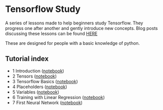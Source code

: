 # Tensorflow Study

A series of lessons made to help beginners study Tensorflow.  They progress one after another and gently introduce new concepts.
Blog posts discussing these lessons can be found [HERE](http://gooorack.com)

These are designed for people with a basic knowledge of python.

## Tutorial index

- 1 Introduction ([notebook](https://github.com/gooorack/TensorflowStudy/blob/master/1_Basic.ipynb))
- 2 Tensors ([notebook](https://github.com/gooorack/TensorflowStudy/blob/master/2_Tensors.ipynb))
- 3 Tensorflow Basics ([notebook](https://github.com/gooorack/TensorflowStudy/blob/master/3_Tensorboard.ipynb))
- 4 Placeholders ([notebook](https://github.com/gooorack/TensorflowStudy/blob/master/4_Placeholders.ipynb))
- 5 Variables ([notebook](https://github.com/gooorack/TensorflowStudy/blob/master/5_Variables.ipynb))
- 6 Training with Linear Regression ([notebook](https://github.com/gooorack/TensorflowStudy/blob/master/6_TrainingWithLinearRegression.ipynb))
- 7 First Neural Network ([notebook](https://github.com/gooorack/TensorflowStudy/blob/master/7_Basic_Neural_Network.ipynb))


